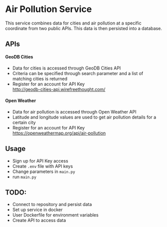 # Air Pollution Service

This service combines data for cities and air pollution at a specific coordinate from two public APIs. This data is then persisted into a database. 

## APIs 
#### GeoDB Cities
* Data for cities is accessed through GeoDB Cities API
* Criteria can be specified through search parameter and a list of matching cities is returned
* Register for an account for API Key \
http://geodb-cities-api.wirefreethought.com/

#### Open Weather
* Data for air pollution is accessed through Open Weather API
* Latitude and longitude values are used to get air pollution details for a certain city
* Register for an account for API Key \
https://openweathermap.org/api/air-pollution

## Usage
* Sign up for API Key access 
* Create `.env` file with API keys
* Change parameters in `main.py` 
* run `main.py`

## TODO:
* Connect to repository and persist data
* Set up service in docker 
* User Dockerfile for environment variables 
* Create API to access data
